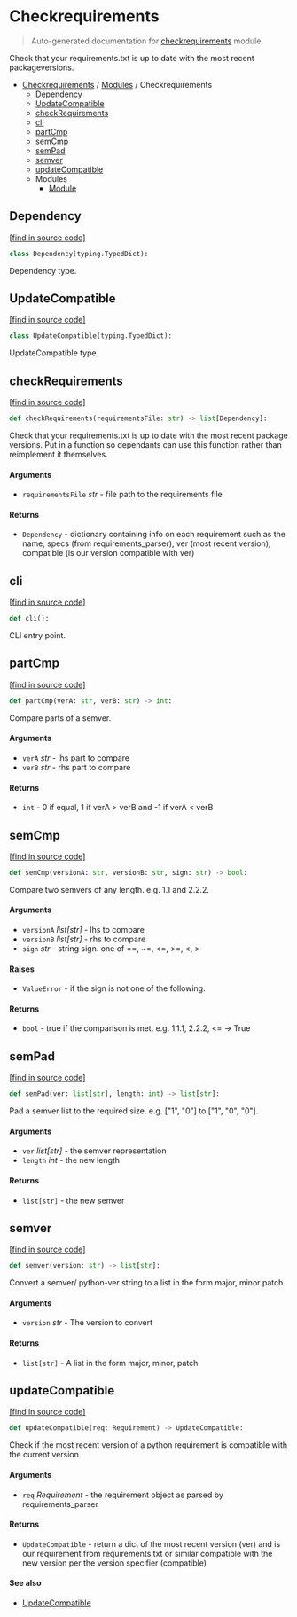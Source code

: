 # Checkrequirements

> Auto-generated documentation for [checkrequirements](../../../checkrequirements/__init__.py) module.

Check that your requirements.txt is up to date with the most recent packageversions.

- [Checkrequirements](../README.md#checkrequirements-index) / [Modules](../MODULES.md#checkrequirements-modules) / Checkrequirements
    - [Dependency](#dependency)
    - [UpdateCompatible](#updatecompatible)
    - [checkRequirements](#checkrequirements)
    - [cli](#cli)
    - [partCmp](#partcmp)
    - [semCmp](#semcmp)
    - [semPad](#sempad)
    - [semver](#semver)
    - [updateCompatible](#updatecompatible)
    - Modules
        - [Module](module.md#module)

## Dependency

[[find in source code]](../../../checkrequirements/__init__.py#L30)

```python
class Dependency(typing.TypedDict):
```

Dependency type.

## UpdateCompatible

[[find in source code]](../../../checkrequirements/__init__.py#L23)

```python
class UpdateCompatible(typing.TypedDict):
```

UpdateCompatible type.

## checkRequirements

[[find in source code]](../../../checkrequirements/__init__.py#L195)

```python
def checkRequirements(requirementsFile: str) -> list[Dependency]:
```

Check that your requirements.txt is up to date with the most recent package
versions. Put in a function so dependants can use this function rather than
reimplement it themselves.

#### Arguments

- `requirementsFile` *str* - file path to the requirements file

#### Returns

- `Dependency` - dictionary containing info on each requirement such as the name,
specs (from requirements_parser), ver (most recent version), compatible
(is our version compatible with ver)

## cli

[[find in source code]](../../../checkrequirements/__init__.py#L216)

```python
def cli():
```

CLI entry point.

## partCmp

[[find in source code]](../../../checkrequirements/__init__.py#L67)

```python
def partCmp(verA: str, verB: str) -> int:
```

Compare parts of a semver.

#### Arguments

- `verA` *str* - lhs part to compare
- `verB` *str* - rhs part to compare

#### Returns

- `int` - 0 if equal, 1 if verA > verB and -1 if verA < verB

## semCmp

[[find in source code]](../../../checkrequirements/__init__.py#L154)

```python
def semCmp(versionA: str, versionB: str, sign: str) -> bool:
```

Compare two semvers of any length. e.g. 1.1 and 2.2.2.

#### Arguments

- `versionA` *list[str]* - lhs to compare
- `versionB` *list[str]* - rhs to compare
- `sign` *str* - string sign. one of ==, ~=, <=, >=, <, >

#### Raises

- `ValueError` - if the sign is not one of the following.

#### Returns

- `bool` - true if the comparison is met. e.g. 1.1.1, 2.2.2, <= -> True

## semPad

[[find in source code]](../../../checkrequirements/__init__.py#L51)

```python
def semPad(ver: list[str], length: int) -> list[str]:
```

Pad a semver list to the required size. e.g. ["1", "0"] to ["1", "0", "0"].

#### Arguments

- `ver` *list[str]* - the semver representation
- `length` *int* - the new length

#### Returns

- `list[str]` - the new semver

## semver

[[find in source code]](../../../checkrequirements/__init__.py#L39)

```python
def semver(version: str) -> list[str]:
```

Convert a semver/ python-ver string to a list in the form major, minor patch

#### Arguments

- `version` *str* - The version to convert

#### Returns

- `list[str]` - A list in the form major, minor, patch

## updateCompatible

[[find in source code]](../../../checkrequirements/__init__.py#L174)

```python
def updateCompatible(req: Requirement) -> UpdateCompatible:
```

Check if the most recent version of a python requirement is compatible with
the current version.

#### Arguments

- `req` *Requirement* - the requirement object as parsed by requirements_parser

#### Returns

- `UpdateCompatible` - return a dict of the most recent version (ver) and
is our requirement from requirements.txt or similar compatible
with the new version per the version specifier (compatible)

#### See also

- [UpdateCompatible](#updatecompatible)
